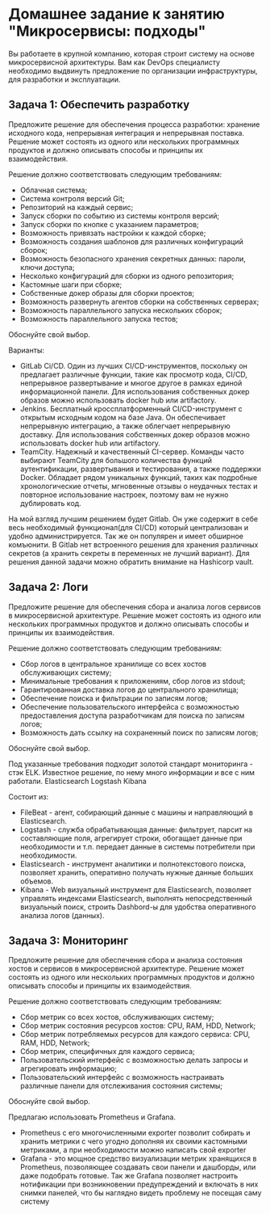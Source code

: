 # Домашнее задание к занятию "Микросервисы: подходы"

Вы работаете в крупной компанию, которая строит систему на основе микросервисной архитектуры.
Вам как DevOps специалисту необходимо выдвинуть предложение по организации инфраструктуры, для разработки и эксплуатации.


## Задача 1: Обеспечить разработку

Предложите решение для обеспечения процесса разработки: хранение исходного кода, непрерывная интеграция и непрерывная поставка. 
Решение может состоять из одного или нескольких программных продуктов и должно описывать способы и принципы их взаимодействия.

Решение должно соответствовать следующим требованиям:
- Облачная система;
- Система контроля версий Git;
- Репозиторий на каждый сервис;
- Запуск сборки по событию из системы контроля версий;
- Запуск сборки по кнопке с указанием параметров;
- Возможность привязать настройки к каждой сборке;
- Возможность создания шаблонов для различных конфигураций сборок;
- Возможность безопасного хранения секретных данных: пароли, ключи доступа;
- Несколько конфигураций для сборки из одного репозитория;
- Кастомные шаги при сборке;
- Собственные докер образы для сборки проектов;
- Возможность развернуть агентов сборки на собственных серверах;
- Возможность параллельного запуска нескольких сборок;
- Возможность параллельного запуска тестов;

Обоснуйте свой выбор.

Варианты:

* GitLab Ci/CD. Один из лучших CI/CD-инструментов, поскольку он предлагает различные функции, такие как просмотр кода, CI/CD, 
непрерывное развертывание и многое другое в рамках единой информационной панели. Для использования собственных докер образов можно использовать docker hub или artifactory.
* Jenkins. Бесплатный кроссплатформенный CI/CD-инструмент с открытым исходным кодом на базе Java. 
Он обеспечивает непрерывную интеграцию, а также облегчает непрерывную доставку. Для использования собственных докер образов можно использовать docker hub или artifactory.
* TeamCity. Надежный и качественный CI-сервер. 
Команды часто выбирают TeamCity для большого количества функций аутентификации, развертывания и тестирования, а также поддержки Docker. Обладает рядом уникальных функций, таких как подробные хронологические отчеты, мгновенные отзывы о неудачных тестах и повторное использование настроек, поэтому вам не нужно дублировать код.


На мой взгляд лучшим решением будет Gitlab. 
Он уже содержит в себе весь необходимый функционал(для CI/CD) который централизован и удобно администрируется. 
Так же он популярен и имеет обширное комъюнити. 
В Gitlab нет встроенного решения для хранения различных секретов (а хранить секреты в переменных не лучший вариант). 
Для решения данной задачи можно обратить внимание на Hashicorp vault.

## Задача 2: Логи

Предложите решение для обеспечения сбора и анализа логов сервисов в микросервисной архитектуре.
Решение может состоять из одного или нескольких программных продуктов и должно описывать способы и принципы их взаимодействия.

Решение должно соответствовать следующим требованиям:
- Сбор логов в центральное хранилище со всех хостов обслуживающих систему;
- Минимальные требования к приложениям, сбор логов из stdout;
- Гарантированная доставка логов до центрального хранилища;
- Обеспечение поиска и фильтрации по записям логов;
- Обеспечение пользовательского интерфейса с возможностью предоставления доступа разработчикам для поиска по записям логов;
- Возможность дать ссылку на сохраненный поиск по записям логов;

Обоснуйте свой выбор.

Под указанные требования подходит золотой стандарт мониторинга - стэк ELK. Известное решение, по нему много информации и все с ним работали. Elasticsearch Logstash Kibana

Состоит из:

* FileBeat - агент, собирающий данные с машины и направляющий в Elasticsearch.
* Logstash - служба обрабатывающая данные: фильтрует, парсит на составляющие поля, агрегирует строки, обогащает данные при необходимости и т.п. передает данные в системы потребители при необходимости.
* Elasticsearch - инструмент аналитики и полнотекстового поиска, позволяет хранить, оперативно получать нужные данные больших объемов.
* Kibana - Web визуальный инструмент для Elasticsearch, позволяет управлять индексами Elasticsearch, выполнять непосредственный визуальный поиск, строить Dashbord-ы для удобства оперативного анализа логов (данных).

## Задача 3: Мониторинг

Предложите решение для обеспечения сбора и анализа состояния хостов и сервисов в микросервисной архитектуре.
Решение может состоять из одного или нескольких программных продуктов и должно описывать способы и принципы их взаимодействия.

Решение должно соответствовать следующим требованиям:
- Сбор метрик со всех хостов, обслуживающих систему;
- Сбор метрик состояния ресурсов хостов: CPU, RAM, HDD, Network;
- Сбор метрик потребляемых ресурсов для каждого сервиса: CPU, RAM, HDD, Network;
- Сбор метрик, специфичных для каждого сервиса;
- Пользовательский интерфейс с возможностью делать запросы и агрегировать информацию;
- Пользовательский интерфейс с возможность настраивать различные панели для отслеживания состояния системы;

Обоснуйте свой выбор.


Предлагаю использовать Prometheus и Grafana.

- Prometheus с его многочисленными exporter позволит собирать и хранить метрики с чего угодно дополняя их своими кастомными метриками, а при необходимости можно написать свой exporter
- Grafana - это мощное средство визуализации метрик хранящихся в Prometheus, позволяющее создавать свои панели и дашборды, или даже подобрать готовые.
Так же Grafana позволяет настроить нотификации при возникновении предупреждений и включать в них снимки панелей, что бы наглядно видеть проблему не посещая саму систему